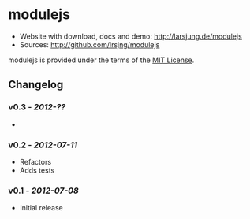 # modulejs

* Website with download, docs and demo: <http://larsjung.de/modulejs>
* Sources: <http://github.com/lrsjng/modulejs>

modulejs is provided under the terms of the [MIT License](http://github.com/lrsjng/modulejs/blob/master/LICENSE.txt).


## Changelog


### v0.3 - *2012-??*

* 


### v0.2 - *2012-07-11*

* Refactors
* Adds tests


### v0.1 - *2012-07-08*

* Initial release
